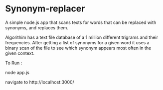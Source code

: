 # Synonym-replacer

A simple node.js app that scans texts for words that can be replaced with synonyms, and replaces them.

Algorithim has a text file database of a 1 million different trigrams and their frequencies.
After getting a list of synonyms for a given word it uses a binary scan of the file to see which synonym appears most often in the
given context.



To Run :

node app.js

navigate to http://localhost:3000/
